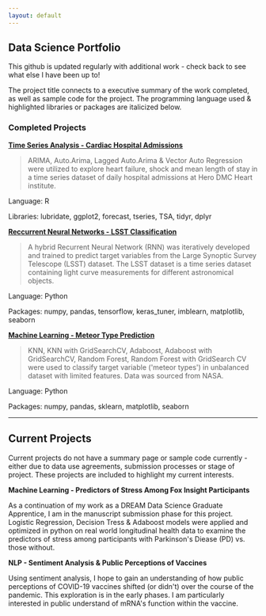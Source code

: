 ```yaml
---
layout: default
---
```

## Data Science Portfolio ##

This github is updated regularly with additional work - check back to see what else I have been up to! 

The project title connects to a executive summary of the work completed, as well as sample code for the project. The programming language used & highlighted libraries or packages are italicized below. 

### Completed Projects ###

__[Time Series Analysis - Cardiac Hospital Admissions](./content/tsa_cardiac.html)__

> ARIMA, Auto.Arima, Lagged Auto.Arima & Vector Auto Regression were utilized to explore heart failure, shock and mean length of stay in a time series dataset of daily hospital admissions at Hero DMC Heart institute.

Language: R  

Libraries: lubridate, ggplot2, forecast, tseries, TSA, tidyr, dplyr

__[Reccurrent Neural Networks - LSST Classification](./content/rnn_lsst.html)__

> A hybrid Recurrent Neural Network (RNN) was iteratively developed and trained to predict target variables from the Large Synoptic Survey Telescope (LSST) dataset. The LSST dataset is a time series dataset containing light curve measurements for different astronomical objects.

Language: Python

Packages: numpy, pandas, tensorflow, keras_tuner, imblearn, matplotlib, seaborn

__[Machine Learning - Meteor Type Prediction](./content/ml_meteor.html)__

> KNN, KNN with GridSearchCV, Adaboost, Adaboost with GridSearchCV, Random Forest, Random Forest with GridSearch CV were used to classify target variable ('meteor types') in unbalanced dataset with limited features. Data was sourced from NASA.

Language: Python 

Packages: numpy, pandas, sklearn, matplotlib, seaborn

***

## Current Projects ##

Current projects do not have a summary page or sample code currently - either due to data use agreements, submission processes or stage of project. These projects are included to highlight my current interests.

__Machine Learning - Predictors of Stress Among Fox Insight Participants__

As a continuation of my work as a DREAM Data Science Graduate Apprentice, I am in the manuscript submission phase for this project. Logistic Regression, Decision Tress & Adaboost models were applied and optimized in python on real world longitudinal health data to examine the predictors of stress among participants with Parkinson's Diease (PD) vs. those without. 

__NLP - Sentiment Analysis & Public Perceptions of Vaccines__

Using sentiment analysis, I hope to gain an understanding of how public perceptions of COVID-19 vaccines shifted (or didn't) over the course of the pandemic. This exploration is in the early phases. I am particularly interested in public understand of mRNA's function within the vaccine. 

